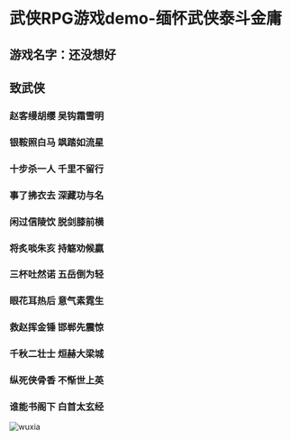 # 武侠RPG游戏demo-缅怀武侠泰斗金庸
## 游戏名字：还没想好
##  致武侠
### 赵客缦胡缨 吴钩霜雪明
### 银鞍照白马 飒踏如流星
### 十步杀一人 千里不留行
### 事了拂衣去 深藏功与名
### 闲过信陵饮 脱剑膝前横
### 将炙啖朱亥 持觞劝候嬴
### 三杯吐然诺 五岳倒为轻
### 眼花耳热后 意气素霓生
### 救赵挥金锤 邯郸先震惊
### 千秋二壮士 烜赫大梁城
### 纵死侠骨香 不惭世上英
### 谁能书阁下 白首太玄经

![wuxia](https://github-1251763511.cos.ap-hongkong.myqcloud.com/wuxia.jpg)
